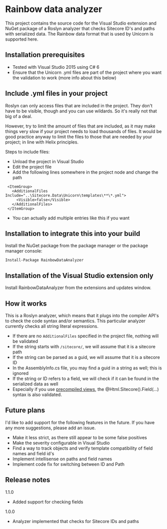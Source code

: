 # Rainbow data analyzer

This project contains the source code for the Visual Studio extension and NuGet package of a Roslyn analyzer that checks Sitecore ID's and paths with serialized data. The Rainbow data format that is used by Unicorn is supported here.

## Installation prerequisites
- Tested with Visual Studio 2015 using C# 6
- Ensure that the Unicorn .yml files are part of the project where you want the validation to work (more info about this below)

## Include .yml files in your project

Roslyn can only access files that are included in the project. They don't have to be visible, though and you can use wildards. So it's really not that big of a deal.

However, try to limit the amount of files that are included, as it may make things very slow if your project needs to load thousands of files. It would be good practice anyway to limit the files to those that are needed by your project; in line with Helix principles.

Steps to include files:
  - Unload the project in Visual Studio
  - Edit the project file
  - Add the following lines somewhere in the project node and change the path 
 ```
  <ItemGroup>
    <AdditionalFiles Include="..\Sitecore.Data\Unicorn\templates\**\*.yml">
      <Visible>false</Visible>
    </AdditionalFiles>
  </ItemGroup>
 ```
  - You can actually add multiple entries like this if you want

## Installation to integrate this into your build

Install the NuGet package from the package manager or the package manager console:
```
Install-Package RainbowDataAnalyzer
```

## Installation of the Visual Studio extension only

Install RainbowDataAnalyzer from the extensions and updates window.

## How it works

This is a Roslyn analyzer, which means that it plugs into the compiler API's to check the code syntax and/or semantics. This particular analyzer currently checks all string literal expressions.
- If there are no `AdditionalFiles` specified in the project file, nothing will be validated
- If the string starts with `/sitecore/`, we will assume that it is a sitecore path
- If the string can be parsed as a guid, we will assume that it is a sitecore ID
- In the AssemblyInfo.cs file, you may find a guid in a string as well; this is ignored
- If the string or ID refers to a field, we will check if it can be found in the serialized data as well
- Especially if you use [precompiled views](http://kamsar.net/index.php/2016/09/Precompiled-Views-with-Sitecore-8-2/), the @Html.Sitecore().Field(...) syntax is also validated.

## Future plans

I'd like to add support for the following features in the future. If you have any more suggestions, please add an issue.
  - Make it less strict, as there still appear to be some false positives
  - Make the severity configurable in Visual Studio
  - Find a way to track objects and verify template compatibility of field names and field id's
  - Implement intellisense on paths and field names
  - Implement code fix for switching between ID and Path
  
## Release notes

1.1.0
  - Added support for checking fields

1.0.0
  - Analyzer implemented that checks for Sitecore IDs and paths